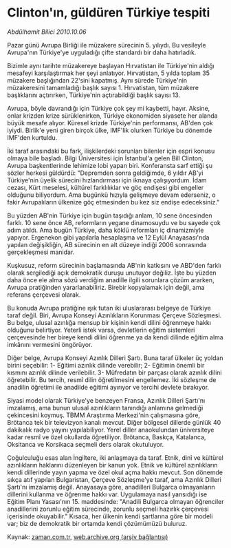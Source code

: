 # Clinton'ın, güldüren Türkiye tespiti

*Abdülhamit Bilici 2010.10.06*

<td class="news-spot">
<p>Pazar günü Avrupa Birliği ile müzakere sürecinin 5. yılıydı. Bu vesileyle Avrupa'nın Türkiye'ye uyguladığı çifte standardı bir daha hatırladık.</p>
<p><p>Bizimle aynı tarihte müzakereye başlayan Hırvatistan ile Türkiye'nin aldığı mesafeyi karşılaştırmak her şeyi anlatıyor. Hırvatistan, 5 yılda toplam 35 müzakere başlığından 22'sini kapatmış. Aynı sürede Türkiye'nin müzakeresini tamamladığı başlık sayısı 1. Hırvatistan, tüm müzakere başlıklarını açtırırken, Türkiye'nin açtırabildiği başlık sayısı 13.
<p>Avrupa, böyle davrandığı için Türkiye çok şey mi kaybetti, hayır. Aksine, onlar krizden krize sürüklenirken, Türkiye ekonomiden siyasete her alanda büyük mesafe alıyor. Küresel krizde Türkiye'nin performansı, AB'den çok iyiydi. Birlik'e yeni giren birçok ülke, IMF'lik olurken Türkiye bu dönemde IMF'den kurtuldu.
<p>İki taraf arasındaki bu fark, ilişkilerdeki sorunları bilenler için espri konusu olmaya bile başladı. Bilgi Üniversitesi için İstanbul'a gelen Bill Clinton, Avrupa başkentlerinde lehimize lobi yapan biri. Konferansta sarf ettiği şu sözler herkesi güldürdü: "Depremden sonra geldiğimde, 6 yıldır AB'yi Türkiye'nin üyelik sürecini hızlandırması için iknaya çalışıyordum. İdam cezası, Kürt meselesi, kültürel farklılıklar ve göç endişesi gibi engeller olduğunu biliyordum. Ama bugünkü hızıyla gelişmeye devam ederseniz, o fakir Avrupalıların ülkenize göç etmesinden bu kez siz endişe edeceksiniz."
<p>Bu yüzden AB'nin Türkiye için bugün taşıdığı anlam, 10 sene öncesinden farklı. 10 sene önce AB, reformların yegane dinamosuydu ve bu sayede çok adım atıldı. Ama bugün Türkiye, daha köklü reformları iç dinamizmiyle yapıyor. Ergenekon gibi yapılarla hesaplaşma ve 12 Eylül Anayasası'nda yapılan değişikliğin, AB sürecinin en alt düzeye indiği 2006 sonrasında gerçekleşmesi manidar.
<p>Kuşkusuz, reform sürecinin başlamasında AB'nin katkısını ve ABD'den farklı olarak sergilediği açık demokratik duruşu unutuyor değiliz. İşte bu yüzden daha önce ele alma sözü verdiğim anadille ilgili sorunlara çözüm ararken, Avrupa pratiğinden yararlanabiliriz. Birebir kopyalamak için değil, ama referans çerçevesi olarak.
<p>Bu konuda Avrupa pratiğine ışık tutan iki uluslararası belgeye de Türkiye taraf değil. Biri, Avrupa Konseyi Azınlıkların Korunması Çerçeve Sözleşmesi. Bu belge, ulusal azınlığa mensup bir kişinin kendi dilini öğrenmeye hakkı olduğunu belirtiyor. Yeterli istek varsa, devletlerin eğitim sistemleri çerçevesinde her bireye kendi dilini öğrenme ya da kendi dilinde eğitim alma imkânını vermesini öngörüyor.
<p>Diğer belge, Avrupa Konseyi Azınlık Dilleri Şartı. Buna taraf ülkeler üç yoldan birini seçebilir: 1- Eğitimi azınlık dilinde verebilir; 2- Eğitimin önemli bir kısmını azınlık dilinde verilebilir. 3- Müfredatın bir parçası olarak azınlık dilini öğretebilir. Bu tercih, resmî dilin öğretilmesini engellemez. İki sözleşme de anadilin öğretimi ile anadilde eğitimi ayırıyor ve tercihi devlete bırakıyor.
<p>Siyasi model olarak Türkiye'ye benzeyen Fransa, Azınlık Dilleri Şartı'nı imzalamış, ama bunun ulusal azınlıkların tanındığı anlamına gelmediği çekincesini koymuş. TBMM Araştırma Merkezi'nin çalışmasına göre, Brötanca tek bir televizyon kanalı mevcut. Diğer bölgesel dillerde günlük 40 dakikalık radyo yayını yapılabiliyor. Yerel diller anaokulundan üniversiteye kadar resmî ve özel okullarda öğretiliyor. Brötanca, Baskça, Katalanca, Oksitanca ve Korsikaca seçmeli ders olarak okutuluyor.
<p>Çoğulculuğu esas alan İngiltere, iki anlaşmaya da taraf. Etnik, dinî ve kültürel azınlıkların haklarını düzenleyen bir kanun yok. Etnik ve kültürel azınlıkların kendi dillerinde yayın yapma ve özel okul açma hakkı mevcut. Son dönemde sıkça atıf yapılan Bulgaristan, Çerçeve Sözleşme'ye taraf, ama Azınlık Dilleri Şartı'nı imzalamış değil. Anayasaya göre, anadilleri Bulgarca olmayanların dillerini kullanma ve öğrenme hakkı var. Uygulamaya nasıl yansıdığı ise Eğitim Planı Yasası'nın 15. maddesinde: "Anadili Bulgarca olmayan öğrenciler anadillerini zorunlu eğitim sürecinde, zorunlu seçmeli hazırlık çerçevesi içerisinde okuyabilir." Kısaca, her ülkenin kendi şartlarına göre bir modeli var; biz de demokratik bir ortamda kendi çözümümüzü buluruz. </p>
<a href="http://web.archive.org/web/20101114220650/mailto:a.bilici@zaman.com.tr">
</a></p></p></p></p></p></p></p></p></p></td>

Kaynak: [zaman.com.tr](http://zaman.com.tr/yazar.do?yazino=1036511), [web.archive.org (arşiv bağlantısı)](http://web.archive.org/web/20101114220650/http://www.zaman.com.tr:80/yazar.do?yazino=1036511)
